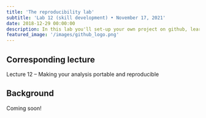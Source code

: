 ```yaml
---
title: 'The reproducibility lab'
subtitle: 'Lab 12 (skill development) • November 17, 2021'
date: 2018-12-29 00:00:00
description: In this lab you'll set-up your own project on github, learn to interact with this project from the command line, and then archive the project for publication using Zenodo.
featured_image: '/images/github_logo.png'
---
```


## Corresponding lecture

Lecture 12 – Making your analysis portable and reproducible

## Background

Coming soon!